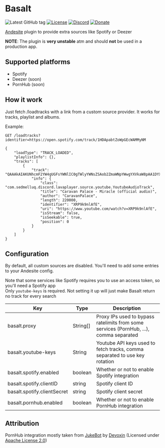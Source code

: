 # Basalt
![Latest GitHub tag](https://img.shields.io/github/tag-date/BricoloDuDimanche/Basalt.svg?style=flat-square)
[![License](https://img.shields.io/github/license/BricoloDuDimanche/Basalt.svg?style=flat-square)](https://github.com/BricoloDuDimanche/Basalt/blob/master/LICENSE)
[![Discord](https://img.shields.io/badge/chat-on%20Discord%20(%23basalt)-7289DA.svg?style=flat-square)](https://discord.gg/2CkzJzM)
[![Donate](https://img.shields.io/badge/donate-Patreon-F96854.svg?style=flat-square)](https://www.patreon.com/Bowser65)

[Andesite](https://github.com/natanbc/andesite-node) plugin to provide extra sources like Spotify or Deezer 

**NOTE**: The plugin is **very unstable** atm and should **not** be used in a production app.

## Supported platforms 
 - Spotify
 - Deezer (soon)
 - PornHub (soon)

## How it work
Just fetch /loadtracks with a link from a custom source provider. It works for tracks, playlist and albums.

Example:
``` 
GET /loadtracks?identifier=https://open.spotify.com/track/1HDApabtZoWpGEcWAMMyNM

{
    "loadType": "TRACK_LOADED",
    "playlistInfo": {},
    "tracks": [
        {
            "track": "QAAAkAIAKUNhcmF2YW4gUGFsYWNlIC0gTWlyYWNsZSAob2ZmaWNpYWwgYXVkaW8pAA1DYXJhdmFuUGFsYWNlAAAAAAADW2AAC1hSUDlrOW5sQWZFAAEAK2h0dHBzOi8vd3d3LnlvdXR1YmUuY29tL3dhdGNoP3Y9WFJQOWs5bmxBZkUAB3lvdXR1YmUAAAAAAAAAAA==",
            "info": {
                "class": "com.sedmelluq.discord.lavaplayer.source.youtube.YoutubeAudioTrack",
                "title": "Caravan Palace - Miracle (official audio)",
                "author": "CaravanPalace",
                "length": 220000,
                "identifier": "XRP9k9nlAfE",
                "uri": "https://www.youtube.com/watch?v=XRP9k9nlAfE",
                "isStream": false,
                "isSeekable": true,
                "position": 0
            }
        }
    ]
}
```

## Configuration
By default, all custom sources are disabled. You'll need to add some entries to your Andesite config.

Note that some services like Spotify requires you to use an access token, so you'll need a Spotify app<br>
Only `youtube-keys` is required. Not setting it up will just make Basalt return no track for every search

| Key                         | Type     | Description                                                                            |
|-----------------------------|----------|----------------------------------------------------------------------------------------|
| basalt.proxy                | String[] | Proxy IPs used to bypass ratelimits from some services (PornHub, ...), comma separated |
| basalt.youtube-keys         | String   | Youtube API keys used to fetch tracks, comma separated to use key rotation             |
| basalt.spotify.enabled      | boolean  | Whether or not to enable Spotify integration                                           |
| basalt.spotify.clientID     | string   | Spotify client ID                                                                      |
| basalt.spotify.clientSecret | string   | Spotify client secret                                                                  |
| basalt.pornhub.enabled      | boolean  | Whether or not to enable PornHub integration                                           |

## Attribution

PornHub integration mostly taken from [JukeBot](https://github.com/Devoxin/JukeBot) by [Devoxin](https://github.com/Devoxin) (Licensed under [Apache License 2.0](https://github.com/Devoxin/JukeBot/blob/master/LICENSE))
